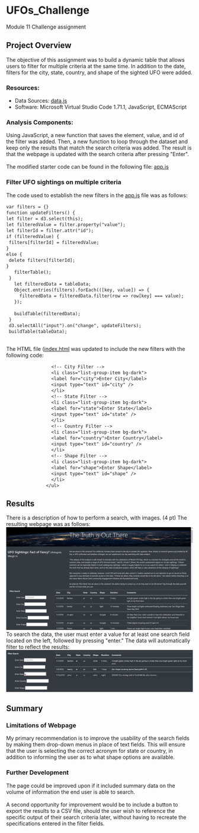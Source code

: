 # UFOs_Challenge
Module 11 Challenge assignment

## Project Overview
The objective of this assignment was to build a dynamic table that allows users to filter for multiple criteria at the same time. In addition to the date, filters for the city, state, country, and shape of the sighted UFO were added.
### Resources:
- Data Sources: [data.js](https://github.com/banasibb/UFOs_Challenge/blob/8a40c0a7152cc80807abc826261c301a0427dc4e/static/js/data.js)
- Software: Microsoft Virtual Studio Code 1.71.1, JavaScript, ECMAScript 
### Analysis Components:
Using JavaScript, a new function that saves the element, value, and id of the filter was added. Then, a new function to loop through the dataset and keep only the results that match the search criteria was added. The result is that the webpage is updated with the search criteria after pressing "Enter".<br />
<br />The modified starter code can be found in the following file: [app.js](https://github.com/banasibb/UFOs_Challenge/blob/8a40c0a7152cc80807abc826261c301a0427dc4e/static/js/app.js)<br />
### Filter UFO sightings on multiple criteria
The code used to establish the new filters in the [app.js](https://github.com/banasibb/UFOs_Challenge/blob/8a40c0a7152cc80807abc826261c301a0427dc4e/static/js/app.js) file was as follows: <br />
 ```
var filters = {}
function updateFilters() {
let filter = d3.select(this);
let filteredValue = filter.property("value");
let filterId = filter.attr("id");
 if (filteredValue) {
  filters[filterId] = filteredValue;
 }
 else {
  delete filters[filterId];
 }
    filterTable();
  }
    let filteredData = tableData;
    Object.entries(filters).forEach(([key, value]) => {
      filteredData = filteredData.filter(row => row[key] === value);
    });

    buildTable(filteredData);
  }
  d3.selectAll("input").on("change", updateFilters);
  buildTable(tableData);
  ```
<br />The HTML file ([index.html](https://github.com/banasibb/UFOs_Challenge/blob/9e1e3a2e5986da6396f3778e327877c73c2dfa95/index.html) was updated to include the new filters with the following code: <br />
 ```
                  <!-- City Filter -->
                  <li class="list-group-item bg-dark">
                  <label for="city">Enter City</label>
                  <input type="text" id="city" />
                  </li>
                  <!-- State Filter -->
                  <li class="list-group-item bg-dark">
                  <label for="state">Enter State</label>
                  <input type="text" id="state" />
                  </li>
                  <!-- Country Filter -->
                  <li class="list-group-item bg-dark">
                  <label for="country">Enter Country</label>
                  <input type="text" id="country" />
                  </li>
                  <!-- Shape Filter -->
                  <li class="list-group-item bg-dark">
                  <label for="shape">Enter Shape</label>
                  <input type="text" id="shape" />
                  </li>
                </ul>
  ```

## Results
There is a description of how to perform a search, with images. (4 pt)
 The resulting webpage was as follows:<br />
![UFO_challenge](https://github.com/banasibb/UFOs_Challenge/blob/bb45cbf9bd502a46c1ee9efd3aaa2a84bbb6e312/Resources/Screenshot%202022-11-07%20162307.png)
To search the data, the user must enter a value for at least one search field located on the left, followed by pressing "enter." The data will automatically filter to reflect the results:
![filtered_data](https://github.com/banasibb/UFOs_Challenge/blob/31c9fdafbdf527e69e22dfb1c36e0ab342f66c11/Resources/filtered%20search.png)
## Summary
### Limitations of Webpage
My primary recommendation is to improve the usability of the search fields by making them drop-down menus in place of text fields. This will ensure that the user is selecting the correct acronym for state or country, in addition to informing the user as to what shape options are available.
### Further Development
The page could be improved upon if it included summary data on the volume of information the end user is able to search.<br />
<br /> A second opportunity for improvement would be to include a button to export the results to a CSV file, should the user wish to reference the specific output of their search criteria later, without having to recreate the specifications entered in the filter fields. 



